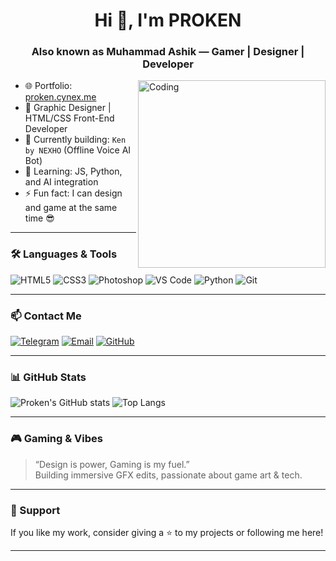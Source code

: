 <h1 align="center">Hi 👋, I'm PROKEN</h1>
<h3 align="center">Also known as Muhammad Ashik — Gamer | Designer | Developer</h3>

<img align="right" alt="Coding" width="300" src="https://cdn.dribbble.com/users/1162077/screenshots/3848914/programmer.gif">

- 🌐 Portfolio: [proken.cynex.me](https://t.me/proken_cynex)  
- 🎨 Graphic Designer | HTML/CSS Front-End Developer  
- 🔭 Currently building: `Ken by NEXHO` (Offline Voice AI Bot)
- 🧠 Learning: JS, Python, and AI integration
- ⚡ Fun fact: I can design and game at the same time 😎

---

### 🛠️ Languages & Tools

![HTML5](https://img.shields.io/badge/HTML5-E34F26?style=flat&logo=html5&logoColor=white)
![CSS3](https://img.shields.io/badge/CSS3-1572B6?style=flat&logo=css3&logoColor=white)
![Photoshop](https://img.shields.io/badge/Adobe_PS-31A8FF?style=flat&logo=adobe-photoshop&logoColor=white)
![VS Code](https://img.shields.io/badge/VS%20Code-007ACC?style=flat&logo=visual-studio-code&logoColor=white)
![Python](https://img.shields.io/badge/Python-3776AB?style=flat&logo=python&logoColor=white)
![Git](https://img.shields.io/badge/Git-F05032?style=flat&logo=git&logoColor=white)

---

### 📫 Contact Me

[![Telegram](https://img.shields.io/badge/Telegram-2CA5E0?style=flat&logo=telegram&logoColor=white)](https://t.me/proken_cynex)
[![Email](https://img.shields.io/badge/Gmail-D14836?style=flat&logo=gmail&logoColor=white)](mailto:your-email@gmail.com)
[![GitHub](https://img.shields.io/badge/GitHub-100000?style=flat&logo=github&logoColor=white)](https://github.com/proken-cynex)

---

### 📊 GitHub Stats

![Proken's GitHub stats](https://github-readme-stats.vercel.app/api?username=proken-cynex&show_icons=true&theme=radical)
![Top Langs](https://github-readme-stats.vercel.app/api/top-langs/?username=proken-cynex&layout=compact&theme=tokyonight)

---

### 🎮 Gaming & Vibes

> “Design is power, Gaming is my fuel.”  
> Building immersive GFX edits, passionate about game art & tech.

---

### 🌟 Support

If you like my work, consider giving a ⭐ to my projects or following me here!

---
